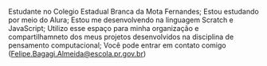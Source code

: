 Estudante no Colegio Estadual Branca da Mota Fernandes;
Estou estudando por meio do Alura;
Estou me desenvolvendo na linguagem Scratch e JavaScript;
Utilizo esse espaço para minha organização e compartilhamneto dos meus projetos desenvolvidos na disciplina de pensamento computacional;
Você pode entrar em contato comigo (Felipe.Bagagi.Almeida@escola.pr.gov.br)
